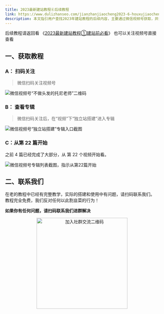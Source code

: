 ```yaml
---
title: 2023最新建站教程⑥后续教程
link: https://www.dulizhanseo.com/jianzhanjiaocheng2023-6-houxujiaocheng
description: 本文指引用户查找2023年建站教程的后续内容，主要通过微信视频号获取，并提供联系方式以获取帮助。
---
```


后续教程请返回看 《[2023最新建站教程①建站前必看](https://www.dulizhanseo.com/jianzhanjiaocheng2023-1-kaishizhiqian)》
也可以关注视频号直接查看

## 一、获取教程 

### A： 扫码关注 

> 微信扫码关注视频号

![微信视频号“不做头发的托尼老师”二维码](https://cos.files.maozhishi.com/public/attachments/xsj/2023-11-14-1699949727793.png)

### B： 查看专辑 

> 微信扫码关注后，在“视频”下“独立站搭建”进入专辑

![微信视频号“独立站搭建”专辑入口截图](https://cos.files.maozhishi.com/public/attachments/xsj/2023-11-14-1699949727794.png)

### C：从第 22 篇开始 

之前 4 篇已经完成了大部分，从 第 22 个视频开始看。

![微信视频号专辑列表截图，指示从第22篇开始](https://cos.files.maozhishi.com/public/attachments/xsj/2023-11-14-1699949727804.png)

## 二、联系我们 

在老的教程中已经有完整教学，实际的搭建和使用中有问题，请扫码联系我们。
教程完全免费，我们反对任何以此割韭菜的行为！

**如果你有任何问题，请扫码联系我们进群解决**

<p style="text-align: center;"><img src="https://cos.files.maozhishi.com/public/attachments/xsj/2023-11-12-1699770009656.png" width="298" alt="加入社群交流二维码" /></p>
